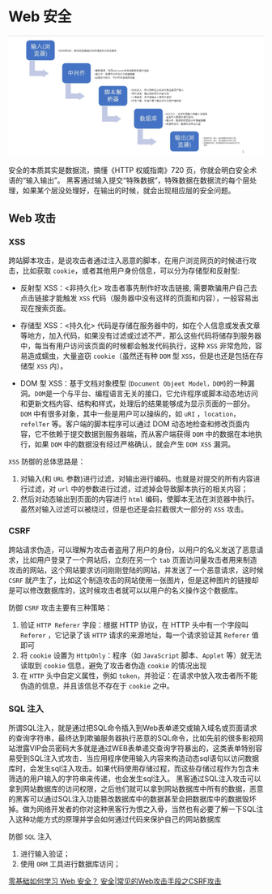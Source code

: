 # Web 安全

![输入输出](./input.jpg)

安全的本质其实是数据流，搞懂《HTTP 权威指南》720 页，你就会明白安全术语的“输入输出”。
黑客通过输入提交“特殊数据”，特殊数据在数据流的每个层处理，如果某个层没处理好，在输出的时候，就会出现相应层的安全问题。

## Web 攻击

### XSS

跨站脚本攻击，是说攻击者通过注入恶意的脚本，在用户浏览网页的时候进行攻击，比如获取 `cookie`，或者其他用户身份信息，可以分为存储型和反射型:

- 反射型 XSS：<非持久化> 攻击者事先制作好攻击链接, 需要欺骗用户自己去点击链接才能触发 `XSS` 代码（服务器中没有这样的页面和内容），一般容易出现在搜索页面。

- 存储型 XSS：<持久化> 代码是存储在服务器中的，如在个人信息或发表文章等地方，加入代码，如果没有过滤或过滤不严，那么这些代码将储存到服务器中，每当有用户访问该页面的时候都会触发代码执行，这种 `XSS` 非常危险，容易造成蠕虫，大量盗窃 `cookie`（虽然还有种 `DOM` 型 `XSS`，但是也还是包括在存储型 `XSS` 内）。

- DOM 型 XSS：基于文档对象模型 (`Document Objeet Model，DOM`)的一种漏洞。`DOM`是一个与平台、编程语言无关的接口，它允许程序或脚本动态地访问和更新文档内容、结构和样式，处理后的结果能够成为显示页面的一部分。`DOM` 中有很多对象，其中一些是用户可以操纵的，如 `uRI` ，`location`，`refelTer` 等。客户端的脚本程序可以通过 DOM 动态地检查和修改页面内容，它不依赖于提交数据到服务器端，而从客户端获得 `DOM` 中的数据在本地执行，如果 `DOM` 中的数据没有经过严格确认，就会产生 `DOM XSS` 漏洞。

`XSS` 防御的总体思路是：

1. 对输入(和 `URL` 参数)进行过滤，对输出进行编码。也就是对提交的所有内容进行过滤，对 `url` 中的参数进行过滤，过滤掉会导致脚本执行的相关内容；
2. 然后对动态输出到页面的内容进行 `html` 编码，使脚本无法在浏览器中执行。虽然对输入过滤可以被绕过，但是也还是会拦截很大一部分的 `XSS` 攻击。

### CSRF

跨站请求伪造，可以理解为攻击者盗用了用户的身份，以用户的名义发送了恶意请求，比如用户登录了一个网站后，立刻在另一个 `tab` 页面访问量攻击者用来制造攻击的网站，这个网站要求访问刚刚登陆的网站，并发送了一个恶意请求，这时候 `CSRF` 就产生了，比如这个制造攻击的网站使用一张图片，但是这种图片的链接却是可以修改数据库的，这时候攻击者就可以以用户的名义操作这个数据库。

防御 `CSRF` 攻击主要有三种策略：

1. 验证 `HTTP Referer` 字段：根据 HTTP 协议，在 HTTP 头中有一个字段叫 `Referer` ，它记录了该 `HTTP` 请求的来源地址，每一个请求验证其 `Referer` 值即可
2. 将 `cookie` 设置为 `HttpOnly`：程序（如 `JavaScript` 脚本、`Applet` 等）就无法读取到 `cookie` 信息，避免了攻击者伪造 `cookie` 的情况出现
3. 在 `HTTP` 头中自定义属性，例如 `token`，并验证：在请求中放入攻击者所不能伪造的信息，并且该信总不存在于 `cookie` 之中。

### SQL 注入

所谓SQL注入，就是通过把SQL命令插入到Web表单递交或输入域名或页面请求的查询字符串，最终达到欺骗服务器执行恶意的SQL命令，比如先前的很多影视网站泄露VIP会员密码大多就是通过WEB表单递交查询字符暴出的，这类表单特别容易受到SQL注入式攻击．当应用程序使用输入内容来构造动态sql语句以访问数据库时，会发生sql注入攻击。如果代码使用存储过程，而这些存储过程作为包含未筛选的用户输入的字符串来传递，也会发生sql注入。 黑客通过SQL注入攻击可以拿到网站数据库的访问权限，之后他们就可以拿到网站数据库中所有的数据，恶意的黑客可以通过SQL注入功能篡改数据库中的数据甚至会把数据库中的数据毁坏掉。做为网络开发者的你对这种黑客行为恨之入骨，当然也有必要了解一下SQL注入这种功能方式的原理并学会如何通过代码来保护自己的网站数据库

防御 `SQL` 注入

1. 进行输入验证；
2. 使用 `ORM` 工具进行数据库访问；

[零基础如何学习 Web 安全？](https://www.zhihu.com/question/21606800)
[安全|常见的Web攻击手段之CSRF攻击](https://www.jianshu.com/p/67408d73c66d)

